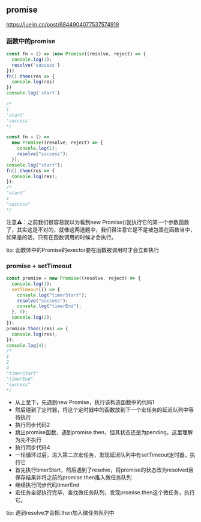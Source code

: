 ## promise
https://juejin.cn/post/6844904077537574919

### 函数中的promise
```JavaScript
const fn = () => (new Promise((resolve, reject) => {
  console.log(1);
  resolve('success')
}))
fn().then(res => {
  console.log(res)
})
console.log('start')

/* 
1
'start'
'success'
*/
```

```JavaScript
const fn = () =>
  new Promise((resolve, reject) => {
    console.log(1);
    resolve("success");
  });
console.log("start");
fn().then(res => {
  console.log(res);
});
/* 
"start"
1
"success"
*/
```
注意⚠️：之前我们很容易就以为看到new Promise()就执行它的第一个参数函数了，其实这是不对的，就像这两道题中，我们得注意它是不是被包裹在函数当中，如果是的话，只有在函数调用的时候才会执行。

tip: 函数体中的Promise的exector要在函数被调用时才会立即执行

### promise + setTimeout
```JavaScript
const promise = new Promise((resolve, reject) => {
  console.log(1);
  setTimeout(() => {
    console.log("timerStart");
    resolve("success");
    console.log("timerEnd");
  }, 0);
  console.log(2);
});
promise.then((res) => {
  console.log(res);
});
console.log(4);
/* 
1
2
4
"timerStart"
"timerEnd"
"success"
*/
```
* 从上至下，先遇到new Promise，执行该构造函数中的代码1
* 然后碰到了定时器，将这个定时器中的函数放到下一个宏任务的延迟队列中等待执行
* 执行同步代码2
* 跳出promise函数，遇到promise.then，但其状态还是为pending，这里理解为先不执行
* 执行同步代码4
* 一轮循环过后，进入第二次宏任务，发现延迟队列中有setTimeout定时器，执行它
* 首先执行timerStart，然后遇到了resolve，将promise的状态改为resolved且保存结果并将之前的promise.then推入微任务队列
* 继续执行同步代码timerEnd
* 宏任务全部执行完毕，查找微任务队列，发现promise.then这个微任务，执行它。

tip: 遇到resolve才会把.then加入微任务队列中

